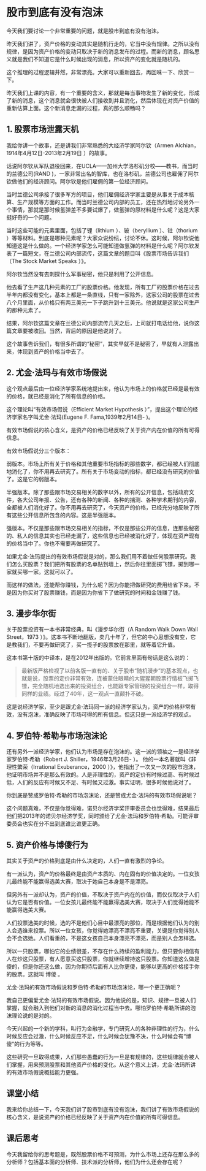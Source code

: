 # 股市到底有没有泡沫
今天我们要讨论一个非常重要的问题，就是股市到底有没有泡沫。

昨天我们讲了，资产价格的变动其实是随机行走的，它当中没有规律。之所以没有规律，是因为资产价格的变动只取决于新的消息发布的过程。而新的消息，顾名思义就是我们不知道它是什么时候出现的消息，所以资产的变化就是随机的。

这个推理的过程逻辑井然，非常漂亮。大家可以重新回去，再回味一下、欣赏一下。

昨天我们上课的内容，有一个重要的含义，那就是每当事物发生了新的变化，形成了新的消息，这个消息就会很快被人们接收到并且消化，然后体现在对资产价值的重新估算上面。这个新消息走漏的过程，真的那么顺畅吗？

## 1. 股票市场泄露天机
我给你讲一个故事，还是讲我们非常熟悉的大经济学家阿尔钦（Armen Alchian，1914年4月12日-2013年2月19日 ）的故事。 

话说阿尔钦从军队退役回来，在UCLA——加州大学洛杉矶分校——教书，而当时的兰德公司(RAND )，一家非常出名的智库，也在洛杉矶，兰德公司也雇佣了阿尔钦做他们的经济顾问。阿尔钦是他们雇佣的第一位经济顾问。

当时兰德公司承接了很多军方的项目，他们雇佣经济学家主要是从事关于成本核算、生产规模等方面的工作。而当时兰德公司内部的员工，还在热烈地讨论另外一个事情，那就是那时候氢弹差不多要试爆了，做氢弹的原材料是什么呢？这是大家挺好奇的一个问题。

当时这些可能的元素里面，包括了锂（lithium ）、铍（beryllium ）、钍（thorium ）等等材料。到底是哪种元素呢？大家众说纷纭，讨论不休。这时候，阿尔钦说他知道这是什么做的。一个经济学家怎么可能知道做氢弹的材料是什么呢？阿尔钦发表了一篇短文，在兰德公司内部流传，这篇文章的题目叫《股票市场告诉我们（The Stock Market Speaks ）》。

阿尔钦当然没有去刺探什么军事秘密，他只是利用了公开信息。

他去看了生产这几种元素的工厂的股票价格。他发现，所有工厂的股票价格在过去半年内都没有变化，基本上都是一条直线，只有一家除外，这家公司的股票在过去八个月里面，从价格只有两三美元一下子跳升到十三美元。他说就是这家公司生产的那种元素了。

结果，阿尔钦这篇文章在兰德公司内部流传几天之后，上司就打电话给他，说你这篇文章要被收回。当然，背后的原因是他说对了。

这个故事告诉我们，有很多所谓的“秘密”，其实早就不是秘密了，早就有人泄露出来，体现到资产的价格当中去了。

## 2. 尤金·法玛与有效市场假说
这个观点最后由一位经济学家系统地提出来，他认为市场上的价格就已经是最有效的价格，就已经是消化了所有信息的价格。

这个理论叫“有效市场假说（Efficient Market Hypothesis ）”，提出这个理论的经济学家名字叫尤金·法玛(Eugene F. Fama,1939年2月14日- )。

有效市场假说的核心含义，是资产的价格已经反映了关于资产内在价值的所有可得信息。

有效市场假说分三个版本：

弱版本。市场上所有关于价格和其他重要市场指标的那些数字，都已经被人们彻底地消化了，你不用再去研究了。所有关于市场变动的指标，都已经没有研究的价值了。这是它的弱版本。

半强版本。除了那些跟市场交易相关的数字以外，所有的公开信息，包括政府文件，各大公司年报、公告，还有各种的新闻、各种的揣测、各种学术期刊的内容，全都被人们消化好了。你不用再去研究了，今天资产的价格，已经充分地反映了所有这些公开信息所包含的内容。这是半强版本。

强版本。不仅是那些跟市场交易相关的指标，不仅是那些公开的信息，连那些秘密的、私人的信息其实也已经走漏了，这些信息也已经被消化好了，体现在资产现有的价格当中了。你也不需要再做研究了。

如果尤金·法玛提出的有效市场假说是对的，那么我们用不着做任何股票研究。我们怎么买股票？我们把所有股票的名单贴到墙上，然后你往里面掷飞镖，掷到哪一家就买哪一家。这就可以了。

而这样的做法，还能帮你赚钱，为什么呢？因为你能把做研究的费用给省下来。不是因为你买对了股票赚钱，而是因为你省下了做研究的时间和金钱赚了钱。

## 3. 漫步华尔街
关于股票投资有一本书非常经典，叫《漫步华尔街（A Random Walk Down Wall Street，1973 ）》。这本书不断地翻版，卖几十年了，但它的中心思想没有变，它是教我们，不要再做研究了，买一揽子的股票放在那里，就等着它升值。

这本书第十版的中译本，是在2012年出版的。它前言里面有句话是这么说的： 

> 最新版严格检视了以前各版一直有的、关于股市“随机漫步”的基本观点，也就是说，股票的定价非常有效，连被蒙住眼睛的大猩猩朝股票行情板飞掷飞镖，完全随机地选出来的投资组合，也能跟专家管理的投资组合一样，取得同样的业绩。经过了40年，这一观点一直颠扑不破。

这是说经济学家，至少是跟尤金·法玛同一派的经济学家认为，资产的价格非常有效，没有泡沫，准确反映了市场可得的所有信息。但这只是一派经济学的观点。 
## 4. 罗伯特·希勒与市场泡沫论
还有另外一派经济学家，他们认为市场是存在泡沫的。这一派的领袖之一是经济学家罗伯特·希勒（Robert J. Shiller，1946年3月26日- ）。
他的一本名著就叫《非理性繁荣（Irrational Exuberance，2000 ）》，他指出了一次又一次的股市泡沫，他证明市场并不是那么有效的。人是非理性的，资产的定价有时候过高、有时候过低，人们的反应有时候又不足、有时候又过激。事实证明，很多时候他说对了。

你到底是赞成罗伯特·希勒的市场泡沫论，还是赞成尤金·法玛的有效市场假说呢？

这个问题真难，不仅是你觉得难，诺贝尔经济学奖评审委员会也觉得难，结果最后他们把2013年的诺贝尔经济学奖，同时颁给了尤金·法玛和罗伯特·希勒。可能评审委员会也实在分不出到底谁比谁更正确。
## 5. 资产价格与博傻行为
其实关于资产的价格到底是由什么决定的，人们一直有激烈的争论。

有一派认为，资产的价格最终是由资产本质的、内在固有的价值决定的。一位女孩儿最终能不能赢得选美大赛，取决于她自己本身是不是漂亮。

但另外有一派却认为，资产的价值，不取决于资产内在的价值，而仅仅取决于人们认为它是否有价值。一位女孩儿最终能不能赢得选美大赛，取决于人们觉得她能不能赢得选美大赛。

人们投票选美的时候，选的不是他们心目中最漂亮的那位，而是根据他们认为的别人会选谁来投票。所以一位女孩，你觉得她漂亮不漂亮不重要，关键是你觉得别人会不会选她。人们看重的，不是这女孩自己本身漂亮不漂亮，而是别人会怎样选。

所以一只股票，哪怕它的业绩很差，不存在什么持续的盈利能力，但只要你相信有人在炒这只股票，有人愿意买这只股票，你就继续增持这只股票。你知道这么做是傻的，但是你还这么做，因为你期待后面有人比你更傻，能够以更高的价格接手你的股票。这就叫 博傻 。

尤金·法玛的有效市场假说和罗伯特·希勒的市场泡沫论，哪一个更正确呢？

我自己更偏爱尤金·法玛的有效市场假说。因为他说的是，知识、规律一旦被人们掌握，就会融入到他们对新的消息的消化过程当中去。哪怕罗伯特·希勒所讲的泡沫理论说的是对的。

今天兴起的一个新的学科，叫行为金融学，专门研究人的各种非理性的行为，什么时候反应会过激，什么时候反应不足，什么时候会犹豫不决，什么时候会有“博傻”的行为等等。

这些研究一旦取得成果，人们那些愚蠢的行为一旦是有规律的，这些规律就会被人们掌握，用来预测股票和其他资产价格的变化。从这个意义上讲，尤金·法玛所讲的有效市场假说概括能力更强。
## 课堂小结
我来给你总结一下，今天我们讲了股市到底有没有泡沫，我们讲了有效市场假说的核心含义，是说资产的价格已经反映了关于资产内在价值的所有可得信息。

## 课后思考
今天我留给你的思考题是，既然股票价格不可预测，为什么市场上还存在那么多的分析师？包括基本面的分析师、技术派的分析师，他们为什么还会存在呢？